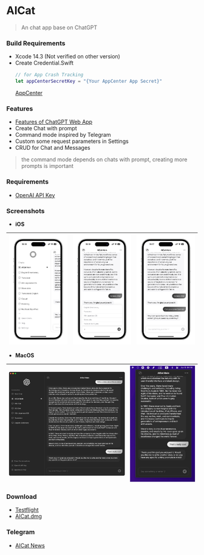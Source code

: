 # AICat
> An chat app base on ChatGPT

### Build Requirements
- Xcode 14.3 (Not verified on other version)
- Create Credential.Swift
  ```Swift
  // for App Crash Tracking
  let appCenterSecretKey = "{Your AppCenter App Secret}"
  ```
  [AppCenter](https://appcenter.ms/)

### Features

- [Features of ChatGPT Web App](https://chat.openai.com/chat)
- Create Chat with prompt
- Command mode inspired by Telegram
- Custom some request parameters in Settings
- CRUD for Chat and Messages

> the command mode depends on chats with prompt, creating more prompts is important

### Requirements
- [OpenAI API Key](https://platform.openai.com/account/api-keys)


### Screenshots

- **iOS**
  
![](Screenshots/AICat_Chatlist.png) | ![](Screenshots/AICat_Command.png) | ![](Screenshots/AICat_Conversation.png)
---|---|---

- **MacOS**

![](Screenshots/AICat_macOS.png) | ![](Screenshots/AICat_menubar.png)
---|---
### Download

- [Testflight](https://testflight.apple.com/join/ow799Vvb)
- [AICat.dmg](Products/AICat.dmg)

### Telegram
- [AICat News](https://t.me/aicatevents)